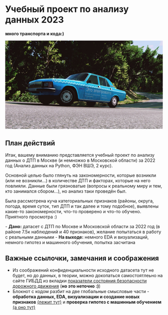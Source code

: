 # Учебный проект по анализу данных 2023

**много транспорта и кода:)**

![это электро...](https://github.com/ankp0/andan-2023-project/blob/main/%D0%B2%D0%BE%D0%BB%D0%B3%D0%B0.jpg)

## План действий
<p>Итак, вашему вниманию представляется учебный проект по анализу данных о ДТП в Москве (и немножко в Московской области) за 2022 год (Анализ данных на Python, ФЭН ВШЭ, 2 курс).</p>
<p>Основной целью было глянуть на закономерности, которые возникли (или не возникли...) в количестве ДТП и факторах, которые на него повлияли. Данные были грязноватые (вопросы к реальному миру и тем, кто занимался сбором...), но анализ таки проведён был.</p>
<p>Была рассмотрена куча категориальных признаков (районы, округа, погода, время суток, тип ДТП и так далее и тому подобное), выявлены какие-то закономерности, что-то проверено и что-то обучено. Приятного просмотра :)</p>
- <b>Дано:</b> датасет с ДТП по Москве и Московской области за 2022 год (в районе 7.5к наблюдений и 40 признаков), желание попытаться в работу с реальными данными
- <b>На выходе:</b> немного EDA и визуализаций, немного гипотез и машинного обучения, попытка засчитана

## Важные ссылочки, замечания и соображения
- Из соображений конфиденциальности исходного датасета тут не будет, но до данных, в теории, можно докопаться самостоятлеьно на сайте ГИБДД из вкладки [показатели состояния безопасности дорожного движения](http://stat.gibdd.ru/) (**но это неточно :)**)
- Блокнот с кодом разбит на две глобальные смысловые части - **обработка данных, EDA, визуализации и создание новых признаков** [(лежит тут)](https://github.com/ankp0/andan-2023-project/blob/main/eda.ipynb) и **проверка гипотез с машинным обучением** [(а оно тут)](https://github.com/ankp0/andan-2023-project/blob/main/hypothesis_ML.ipynb)
  
